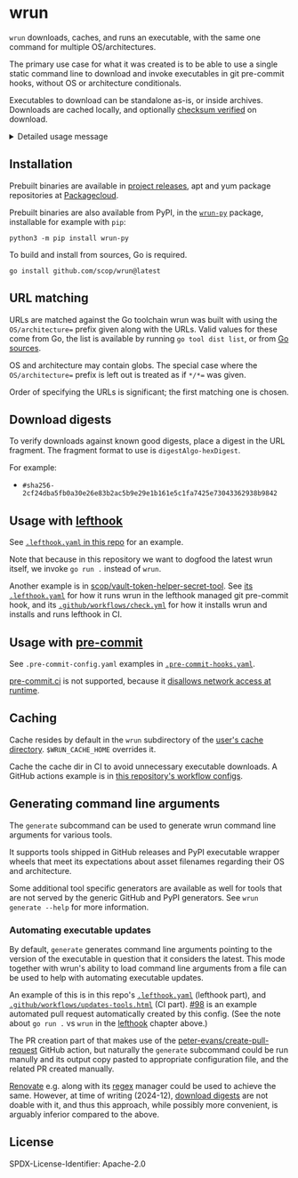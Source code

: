 # wrun

`wrun` downloads, caches, and runs an executable,
with the same one command for multiple OS/architectures.

The primary use case for what it was created is to be able to use a single static command line to download
and invoke executables in git pre-commit hooks, without OS or architecture conditionals.

Executables to download can be standalone as-is, or inside archives.
Downloads are cached locally, and optionally [checksum verified](#download-digests) on download.

<details>
<summary>Detailed usage message</summary>

```shellsession
$ wrun --help
wrun downloads, caches, and runs executables.

OS and architecture matcher arguments for URLs to download and (if applicable) executables within archives can be used to construct command lines that work across multiple operating systems and architectures.

The OS and architecture wrun was built for are matched against the given matchers.
OS and architecture parts of the matcher may be globs.
Order of the matcher arguments is significant: the first match of each is chosen.

As a special case, a matcher argument with no matcher part is treated as if it was given with the matcher */*.
On Windows, .exe is automatically appended to any archive exe path resulting from a */ prefixed match.

URL fragments, if present, are treated as hashAlgo-hexDigest strings, and downloads are checked against them.

The first non-flag argument or -- terminates wrun arguments.
Remaining ones are passed to the downloaded executable.

Environment variables:
- WRUN_ARGS_FILE: path to file containing command line arguments to prepend, one per line
- WRUN_CACHE_HOME: cache location, defaults to wrun subdir in the user's cache dir
- WRUN_OS_ARCH: override OS/arch for matching
- WRUN_VERBOSE: output verbosity, false decreases, true increases

Usage:
  wrun [flags] -- [executable arguments]
  wrun [command]

Available Commands:
  completion  Generate the autocompletion script for the specified shell
  generate    generate wrun command line arguments for various tools
  help        Help about any command

Flags:
  -p, --archive-exe-path strings   [OS/arch=]path to executable within archive matcher (separator always /, implies archive processing)
  -n, --dry-run                    dry run, skip execution (but do download/set up cache)
  -h, --help                       help for wrun
  -t, --http-timeout duration      HTTP client timeout (default 5m0s)
  -u, --url strings                [OS/arch=]URL matcher (at least one required)
  -v, --version                    version for wrun

Use "wrun [command] --help" for more information about a command.
```

</details>

## Installation

Prebuilt binaries are available in
[project releases](https://github.com/scop/wrun/releases),
apt and yum package repositories at
[Packagecloud](https://packagecloud.io/scop/wrun).

Prebuilt binaries are also available from PyPI,
in the [`wrun-py`](https://pypi.org/project/wrun-py/) package,
installable for example with `pip`:

```shell
python3 -m pip install wrun-py
```

To build and install from sources, Go is required.

```
go install github.com/scop/wrun@latest
```

## URL matching

URLs are matched against the Go toolchain wrun was built with using
the `OS/architecture=` prefix given along with the URLs. Valid values
for these come from Go, the list is available by running
`go tool dist list`, or from
[Go sources](https://cs.opensource.google/go/go/+/refs/tags/go1.23.2:src/cmd/dist/build.go;l=1728-1778).

OS and architecture may contain globs. The special case where the
`OS/architecture=` prefix is left out is treated as if `*/*=` was
given.

Order of specifying the URLs is significant; the first matching one
is chosen.

## Download digests

To verify downloads against known good digests, place a digest in the URL
fragment.
The fragment format to use is `digestAlgo-hexDigest`.

For example:

- `#sha256-2cf24dba5fb0a30e26e83b2ac5b9e29e1b161e5c1fa7425e73043362938b9842`

## Usage with [lefthook](https://github.com/evilmartians/lefthook)

See [`.lefthook.yaml` in this repo](.lefthook.yaml) for an example.

Note that because in this repository we want to dogfood the latest wrun itself,
we invoke `go run .` instead of `wrun`.

Another example is in
[scop/vault-token-helper-secret-tool](https://github.com/scop/vault-token-helper-secret-tool).
See [its `.lefthook.yaml`](https://github.com/scop/vault-token-helper-secret-tool/blob/main/.lefthook.yaml)
for how it runs wrun in the lefthook managed git pre-commit hook, and its
[`.github/workflows/check.yml`](https://github.com/scop/vault-token-helper-secret-tool/blob/main/.github/workflows/check.yaml)
for how it installs wrun and installs and runs lefthook in CI.

## Usage with [pre-commit](https://pre-commit.com)

See `.pre-commit-config.yaml` examples in
[`.pre-commit-hooks.yaml`](.pre-commit-hooks.yaml).

[pre-commit.ci](https://pre-commit.ci) is not supported, because it
[disallows network access at runtime](https://github.com/pre-commit-ci/issues/issues/196#issuecomment-1810937079).

## Caching

Cache resides by default in the `wrun` subdirectory of
the [user's cache directory](https://pkg.go.dev/os#UserCacheDir).
`$WRUN_CACHE_HOME` overrides it.

Cache the cache dir in CI to avoid unnecessary executable downloads.
A GitHub actions example is in [this repository's workflow configs](https://github.com/scop/wrun/blob/9438206aac358acf9f13fc8c72cf8297272dfcd3/.github/workflows/check.yaml#L14-L19).

## Generating command line arguments

The `generate` subcommand can be used to generate wrun command line arguments for various tools.

It supports tools shipped in GitHub releases and PyPI executable wrapper wheels that meet its expectations
about asset filenames regarding their OS and architecture.

Some additional tool specific generators are available as well for tools that are not served by the generic GitHub and PyPI generators.
See `wrun generate --help` for more information.

### Automating executable updates

By default, `generate` generates command line arguments pointing to the version of the executable in question that it considers the latest.
This mode together with wrun's ability to load command line arguments from a file
can be used to help with automating executable updates.

An example of this is in this repo's [`.lefthook.yaml`](.lefthook.yaml) (lefthook part),
and [`.github/workflows/updates-tools.html`](.github/workflows/updates-tools.html) (CI part).
[#98](https://github.com/scop/wrun/pull/98) is an example automated pull request automatically created by this config.
(See the note about `go run .` vs `wrun` in the [lefthook](#usage-with-lefthook) chapter above.)

The PR creation part of that makes use of the [peter-evans/create-pull-request](https://github.com/peter-evans/create-pull-request)
GitHub action, but naturally the `generate` subcommand could be run manully and its output copy pasted to appropriate configuration file,
and the related PR created manually.

[Renovate](https://docs.renovatebot.com) e.g. along with its [regex](https://docs.renovatebot.com/modules/manager/regex/) manager
could be used to achieve the same. However, at time of writing (2024-12), [download digests](#download-digests) are not doable with it,
and thus this approach, while possibly more convenient, is arguably inferior compared to the above.

## License

SPDX-License-Identifier: Apache-2.0
